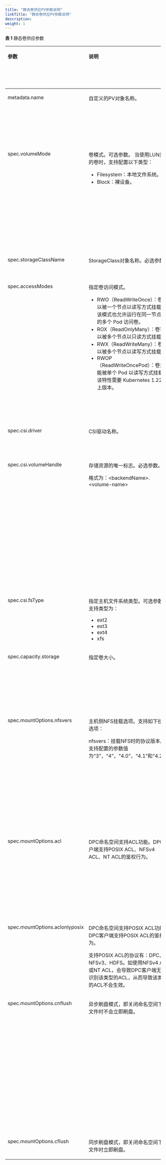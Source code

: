 ```yaml
---
title: "静态卷供应PV参数说明"
linkTitle: "静态卷供应PV参数说明"
description: 
weight: 1
---
```


**表 1**  静态卷供应参数

<a name="zh-cn_topic_0000001255922865_table055742511559"></a>
<table><thead align="left"><tr id="zh-cn_topic_0000001255922865_row555722555518"><th class="cellrowborder" valign="top" width="17.687074829931973%" id="mcps1.2.6.1.1"><p id="zh-cn_topic_0000001255922865_p1257333517017"><a name="zh-cn_topic_0000001255922865_p1257333517017"></a><a name="zh-cn_topic_0000001255922865_p1257333517017"></a>参数</p>
</th>
<th class="cellrowborder" valign="top" width="28.49368318756074%" id="mcps1.2.6.1.2"><p id="zh-cn_topic_0000001255922865_p1457323512015"><a name="zh-cn_topic_0000001255922865_p1457323512015"></a><a name="zh-cn_topic_0000001255922865_p1457323512015"></a>说明</p>
</th>
<th class="cellrowborder" valign="top" width="6.802721088435375%" id="mcps1.2.6.1.3"><p id="p153581815174412"><a name="p153581815174412"></a><a name="p153581815174412"></a>必选参数</p>
</th>
<th class="cellrowborder" valign="top" width="13.80952380952381%" id="mcps1.2.6.1.4"><p id="p135944173447"><a name="p135944173447"></a><a name="p135944173447"></a>默认值</p>
</th>
<th class="cellrowborder" valign="top" width="33.20699708454811%" id="mcps1.2.6.1.5"><p id="zh-cn_topic_0000001255922865_p85734352017"><a name="zh-cn_topic_0000001255922865_p85734352017"></a><a name="zh-cn_topic_0000001255922865_p85734352017"></a>备注</p>
</th>
</tr>
</thead>
<tbody><tr id="zh-cn_topic_0000001255922865_row955713252557"><td class="cellrowborder" valign="top" width="17.687074829931973%" headers="mcps1.2.6.1.1 "><p id="zh-cn_topic_0150885187_p3573335305"><a name="zh-cn_topic_0150885187_p3573335305"></a><a name="zh-cn_topic_0150885187_p3573335305"></a>metadata.name</p>
</td>
<td class="cellrowborder" valign="top" width="28.49368318756074%" headers="mcps1.2.6.1.2 "><p id="zh-cn_topic_0150885187_p205736355017"><a name="zh-cn_topic_0150885187_p205736355017"></a><a name="zh-cn_topic_0150885187_p205736355017"></a>自定义的PV对象名称。</p>
</td>
<td class="cellrowborder" valign="top" width="6.802721088435375%" headers="mcps1.2.6.1.3 "><p id="p935815152442"><a name="p935815152442"></a><a name="p935815152442"></a>是</p>
</td>
<td class="cellrowborder" valign="top" width="13.80952380952381%" headers="mcps1.2.6.1.4 "><p id="p4594101744415"><a name="p4594101744415"></a><a name="p4594101744415"></a>-</p>
</td>
<td class="cellrowborder" valign="top" width="33.20699708454811%" headers="mcps1.2.6.1.5 "><p id="zh-cn_topic_0150885187_p179301591191"><a name="zh-cn_topic_0150885187_p179301591191"></a><a name="zh-cn_topic_0150885187_p179301591191"></a>以Kubernetes v1.22.1为例，支持数字、小写字母、中划线（-）和点（.）的组合，并且必须以字母数字开头和结尾。</p>
</td>
</tr>
<tr id="zh-cn_topic_0000001255922865_row16557202515555"><td class="cellrowborder" valign="top" width="17.687074829931973%" headers="mcps1.2.6.1.1 "><p id="zh-cn_topic_0150885187_p1896393118231"><a name="zh-cn_topic_0150885187_p1896393118231"></a><a name="zh-cn_topic_0150885187_p1896393118231"></a>spec.volumeMode</p>
</td>
<td class="cellrowborder" valign="top" width="28.49368318756074%" headers="mcps1.2.6.1.2 "><p id="p1610614478451"><a name="p1610614478451"></a><a name="p1610614478451"></a>卷模式。可选参数。 当使用LUN类型的卷时，支持配置以下类型：</p>
<a name="ul550911281034"></a><a name="ul550911281034"></a><ul id="ul550911281034"><li>Filesystem：本地文件系统。</li><li>Block：裸设备。</li></ul>
</td>
<td class="cellrowborder" valign="top" width="6.802721088435375%" headers="mcps1.2.6.1.3 "><p id="p183583151446"><a name="p183583151446"></a><a name="p183583151446"></a>否</p>
</td>
<td class="cellrowborder" valign="top" width="13.80952380952381%" headers="mcps1.2.6.1.4 "><p id="p1779184518303"><a name="p1779184518303"></a><a name="p1779184518303"></a>Filesystem</p>
</td>
<td class="cellrowborder" valign="top" width="33.20699708454811%" headers="mcps1.2.6.1.5 "><p id="p62045214421"><a name="p62045214421"></a><a name="p62045214421"></a>该参数在挂载PV时生效，默认为Filesystem。</p>
<a name="ul1527393212316"></a><a name="ul1527393212316"></a><ul id="ul1527393212316"><li>Filesystem表示在容器通过一个本地文件系统访问PV，本地文件系统类型为指定StorageClass中的fsType字段指定。</li><li>Block表示使用裸卷的方式访问访问PV。</li></ul>
</td>
</tr>
<tr id="zh-cn_topic_0000001255922865_row5486654134918"><td class="cellrowborder" valign="top" width="17.687074829931973%" headers="mcps1.2.6.1.1 "><p id="zh-cn_topic_0000001255922865_p357320351304"><a name="zh-cn_topic_0000001255922865_p357320351304"></a><a name="zh-cn_topic_0000001255922865_p357320351304"></a>spec.storageClassName</p>
</td>
<td class="cellrowborder" valign="top" width="28.49368318756074%" headers="mcps1.2.6.1.2 "><p id="zh-cn_topic_0000001255922865_p135732351909"><a name="zh-cn_topic_0000001255922865_p135732351909"></a><a name="zh-cn_topic_0000001255922865_p135732351909"></a>StorageClass对象名称。必选参数。</p>
</td>
<td class="cellrowborder" valign="top" width="6.802721088435375%" headers="mcps1.2.6.1.3 "><p id="p83581015194419"><a name="p83581015194419"></a><a name="p83581015194419"></a>是</p>
</td>
<td class="cellrowborder" valign="top" width="13.80952380952381%" headers="mcps1.2.6.1.4 "><p id="p85951917184420"><a name="p85951917184420"></a><a name="p85951917184420"></a>-</p>
</td>
<td class="cellrowborder" valign="top" width="33.20699708454811%" headers="mcps1.2.6.1.5 "><p id="zh-cn_topic_0000001255922865_p1139501413438"><a name="zh-cn_topic_0000001255922865_p1139501413438"></a><a name="zh-cn_topic_0000001255922865_p1139501413438"></a>此处须设置为空字符串（即输入""）。</p>
</td>
</tr>
<tr id="zh-cn_topic_0000001255922865_row755722515552"><td class="cellrowborder" valign="top" width="17.687074829931973%" headers="mcps1.2.6.1.1 "><p id="zh-cn_topic_0150885187_p1657333515012"><a name="zh-cn_topic_0150885187_p1657333515012"></a><a name="zh-cn_topic_0150885187_p1657333515012"></a>spec.accessModes</p>
</td>
<td class="cellrowborder" valign="top" width="28.49368318756074%" headers="mcps1.2.6.1.2 "><p id="p51122302293"><a name="p51122302293"></a><a name="p51122302293"></a>指定卷访问模式。</p>
<a name="ul989211520315"></a><a name="ul989211520315"></a><ul id="ul989211520315"><li><span>RWO</span>（ReadWriteOnce）：卷可以被一个节点以读写方式挂载。 该模式也允许运行在同一节点上的多个 Pod 访问卷。</li><li><span>ROX</span>（ReadOnlyMany）：卷可以被多个节点以只读方式挂载。</li><li><span>RWX</span>（ReadWriteMany）：卷可以被多个节点以读写方式挂载。</li><li><span>RWOP</span>（ReadWriteOncePod）：卷只能被单个 Pod 以读写方式挂载。该特性需要 Kubernetes 1.22 以上版本。</li></ul>
</td>
<td class="cellrowborder" valign="top" width="6.802721088435375%" headers="mcps1.2.6.1.3 "><p id="p11358015174414"><a name="p11358015174414"></a><a name="p11358015174414"></a>是</p>
</td>
<td class="cellrowborder" valign="top" width="13.80952380952381%" headers="mcps1.2.6.1.4 "><p id="p1959571724410"><a name="p1959571724410"></a><a name="p1959571724410"></a>ReadWriteOnce</p>
</td>
<td class="cellrowborder" valign="top" width="33.20699708454811%" headers="mcps1.2.6.1.5 "><a name="ul13431556330"></a><a name="ul13431556330"></a><ul id="ul13431556330"><li><span>RWO/ROX/RWOP：</span>所有类型卷均支持，<span>RWOP</span>需<span>Kubernetes 1.22</span>版本以上支持。请参考<a href="/css-docs/v4.5.0/common-operations/enabling-the-readwriteoncepod-feature-gate">开启ReadWriteOncePod功能门</a>章节，检查您的<span>Kubernetes</span>集群是否开启该特性。</li><li><span>RWX</span>支持情况如下：<a name="ul201701421154515"></a><a name="ul201701421154515"></a><ul id="ul201701421154515"><li><a href="/css-docs/v4.5.0/storage-backend-management/managing-storage-backends/creating-a-storage-backend/storage-backend-parameters#li277121152812">NAS存储</a>：所有卷均支持。</li><li><a href="/css-docs/v4.5.0/storage-backend-management/managing-storage-backends/creating-a-storage-backend/storage-backend-parameters#zh-cn_topic_0000001324610777_li5135242193418">SAN存储</a>：仅volumeMode设置为Block的卷支持。</li></ul>
</li></ul>
</td>
</tr>
<tr id="zh-cn_topic_0000001255922865_row9557202575510"><td class="cellrowborder" valign="top" width="17.687074829931973%" headers="mcps1.2.6.1.1 "><p id="zh-cn_topic_0000001255922865_p155717257554"><a name="zh-cn_topic_0000001255922865_p155717257554"></a><a name="zh-cn_topic_0000001255922865_p155717257554"></a>spec.csi.driver</p>
</td>
<td class="cellrowborder" valign="top" width="28.49368318756074%" headers="mcps1.2.6.1.2 "><p id="zh-cn_topic_0000001255922865_p5557025165510"><a name="zh-cn_topic_0000001255922865_p5557025165510"></a><a name="zh-cn_topic_0000001255922865_p5557025165510"></a>CSI驱动名称。</p>
</td>
<td class="cellrowborder" valign="top" width="6.802721088435375%" headers="mcps1.2.6.1.3 "><p id="p935821564411"><a name="p935821564411"></a><a name="p935821564411"></a>是</p>
</td>
<td class="cellrowborder" valign="top" width="13.80952380952381%" headers="mcps1.2.6.1.4 "><p id="p059518172448"><a name="p059518172448"></a><a name="p059518172448"></a>csi.huawei.com</p>
</td>
<td class="cellrowborder" valign="top" width="33.20699708454811%" headers="mcps1.2.6.1.5 "><p id="zh-cn_topic_0000001255922865_p25576254553"><a name="zh-cn_topic_0000001255922865_p25576254553"></a><a name="zh-cn_topic_0000001255922865_p25576254553"></a>该字段需要指定为安装华为CSI时设置的驱动名称。</p>
</td>
</tr>
<tr id="zh-cn_topic_0000001255922865_row18141551408"><td class="cellrowborder" valign="top" width="17.687074829931973%" headers="mcps1.2.6.1.1 "><p id="zh-cn_topic_0000001255922865_p141411251907"><a name="zh-cn_topic_0000001255922865_p141411251907"></a><a name="zh-cn_topic_0000001255922865_p141411251907"></a>spec.csi.volumeHandle</p>
</td>
<td class="cellrowborder" valign="top" width="28.49368318756074%" headers="mcps1.2.6.1.2 "><p id="p10302308143"><a name="p10302308143"></a><a name="p10302308143"></a>存储资源的唯一标志。必选参数。</p>
<p id="zh-cn_topic_0000001255922865_p2141135115012"><a name="zh-cn_topic_0000001255922865_p2141135115012"></a><a name="zh-cn_topic_0000001255922865_p2141135115012"></a>格式为：&lt;backendName&gt;.&lt;volume-name&gt;</p>
</td>
<td class="cellrowborder" valign="top" width="6.802721088435375%" headers="mcps1.2.6.1.3 "><p id="p10358141513449"><a name="p10358141513449"></a><a name="p10358141513449"></a>是</p>
</td>
<td class="cellrowborder" valign="top" width="13.80952380952381%" headers="mcps1.2.6.1.4 "><p id="p11595121794411"><a name="p11595121794411"></a><a name="p11595121794411"></a>-</p>
</td>
<td class="cellrowborder" valign="top" width="33.20699708454811%" headers="mcps1.2.6.1.5 "><p id="zh-cn_topic_0000001255922865_p105611631131211"><a name="zh-cn_topic_0000001255922865_p105611631131211"></a><a name="zh-cn_topic_0000001255922865_p105611631131211"></a>该参数值由以下两部分构成：</p>
<a name="zh-cn_topic_0000001255922865_ul317520442816"></a><a name="zh-cn_topic_0000001255922865_ul317520442816"></a><ul id="zh-cn_topic_0000001255922865_ul317520442816"><li>&lt;backendName&gt;：该卷所在的后端名称，可使用如下命令获取配置的后端信息：<p id="p101424597119"><a name="p101424597119"></a><a name="p101424597119"></a><strong id="b1736283518212"><a name="b1736283518212"></a><a name="b1736283518212"></a>oceanctl get backend</strong></p>
</li><li>&lt;volume-name&gt;：存储上资源（LUN/文件系统）的名称，可通过DeviceManager查看。</li></ul>
</td>
</tr>
<tr id="zh-cn_topic_0000001255922865_row197581481108"><td class="cellrowborder" valign="top" width="17.687074829931973%" headers="mcps1.2.6.1.1 "><p id="zh-cn_topic_0000001255922865_p110831210"><a name="zh-cn_topic_0000001255922865_p110831210"></a><a name="zh-cn_topic_0000001255922865_p110831210"></a>spec.csi.fsType</p>
</td>
<td class="cellrowborder" valign="top" width="28.49368318756074%" headers="mcps1.2.6.1.2 "><p id="p648319179411"><a name="p648319179411"></a><a name="p648319179411"></a>指定主机文件系统类型。可选参数。支持类型为：</p>
<a name="ul35039276418"></a><a name="ul35039276418"></a><ul id="ul35039276418"><li>ext2</li><li>ext3</li><li>ext4</li><li>xfs</li></ul>
</td>
<td class="cellrowborder" valign="top" width="6.802721088435375%" headers="mcps1.2.6.1.3 "><p id="p1735841534417"><a name="p1735841534417"></a><a name="p1735841534417"></a>否</p>
</td>
<td class="cellrowborder" valign="top" width="13.80952380952381%" headers="mcps1.2.6.1.4 "><p id="p1959531715445"><a name="p1959531715445"></a><a name="p1959531715445"></a>-</p>
</td>
<td class="cellrowborder" valign="top" width="33.20699708454811%" headers="mcps1.2.6.1.5 "><p id="p748584017914"><a name="p748584017914"></a><a name="p748584017914"></a>如果不设置，默认为ext4。仅当volumeMode配置为“Filesystem”时生效。</p>
</td>
</tr>
<tr id="zh-cn_topic_0000001255922865_row1455742510558"><td class="cellrowborder" valign="top" width="17.687074829931973%" headers="mcps1.2.6.1.1 "><p id="zh-cn_topic_0000001255922865_p055732595515"><a name="zh-cn_topic_0000001255922865_p055732595515"></a><a name="zh-cn_topic_0000001255922865_p055732595515"></a>spec.capacity.storage</p>
</td>
<td class="cellrowborder" valign="top" width="28.49368318756074%" headers="mcps1.2.6.1.2 "><p id="zh-cn_topic_0000001255922865_p1573183510015"><a name="zh-cn_topic_0000001255922865_p1573183510015"></a><a name="zh-cn_topic_0000001255922865_p1573183510015"></a>指定卷大小。</p>
</td>
<td class="cellrowborder" valign="top" width="6.802721088435375%" headers="mcps1.2.6.1.3 "><p id="p1035831513448"><a name="p1035831513448"></a><a name="p1035831513448"></a>是</p>
</td>
<td class="cellrowborder" valign="top" width="13.80952380952381%" headers="mcps1.2.6.1.4 "><p id="p659511704418"><a name="p659511704418"></a><a name="p659511704418"></a>100Gi</p>
</td>
<td class="cellrowborder" valign="top" width="33.20699708454811%" headers="mcps1.2.6.1.5 "><p id="zh-cn_topic_0000001255922865_p6871647174317"><a name="zh-cn_topic_0000001255922865_p6871647174317"></a><a name="zh-cn_topic_0000001255922865_p6871647174317"></a>请确保与存储上对应资源的容量保持一致。Kubernetes并不会调用CSI检查此字段值的正确性，所以在PV容量与存储上对应资源的容量不一致也能被成功创建。</p>
</td>
</tr>
<tr id="row160819410575"><td class="cellrowborder" valign="top" width="17.687074829931973%" headers="mcps1.2.6.1.1 "><p id="p1036995916474"><a name="p1036995916474"></a><a name="p1036995916474"></a>spec.mountOptions.nfsvers</p>
</td>
<td class="cellrowborder" valign="top" width="28.49368318756074%" headers="mcps1.2.6.1.2 "><p id="p16369105917476"><a name="p16369105917476"></a><a name="p16369105917476"></a>主机侧NFS挂载选项。支持如下挂载选项：</p>
<p id="p3366172411524"><a name="p3366172411524"></a><a name="p3366172411524"></a>nfsvers：挂载NFS时的协议版本。支持配置的参数值为“3”，“4”，“4.0”，“4.1”和“4.2”。</p>
</td>
<td class="cellrowborder" valign="top" width="6.802721088435375%" headers="mcps1.2.6.1.3 "><p id="p7358615164410"><a name="p7358615164410"></a><a name="p7358615164410"></a>否</p>
</td>
<td class="cellrowborder" valign="top" width="13.80952380952381%" headers="mcps1.2.6.1.4 "><p id="p95951917154413"><a name="p95951917154413"></a><a name="p95951917154413"></a>-</p>
</td>
<td class="cellrowborder" valign="top" width="33.20699708454811%" headers="mcps1.2.6.1.5 "><p id="p775515413439"><a name="p775515413439"></a><a name="p775515413439"></a>在主机执行mount命令时-o参数后的可选选项。列表格式。</p>
<p id="p486929143316"><a name="p486929143316"></a><a name="p486929143316"></a>指定NFS版本挂载时，当前支持NFS 3/4.0/4.1/4.2协议（需存储设备支持且开启）。当配置参数为nfsvers=4时，因为操作系统配置的不同，实际挂载可能为NFS 4的最高版本协议，如4.2，当需要使用4.0协议时，建议配置nfsvers=4.0。</p>
</td>
</tr>
<tr id="row19538145720"><td class="cellrowborder" valign="top" width="17.687074829931973%" headers="mcps1.2.6.1.1 "><p id="p743994313307"><a name="p743994313307"></a><a name="p743994313307"></a>spec.mountOptions.acl</p>
</td>
<td class="cellrowborder" valign="top" width="28.49368318756074%" headers="mcps1.2.6.1.2 "><p id="p7439243173012"><a name="p7439243173012"></a><a name="p7439243173012"></a>DPC命名空间支持ACL功能。DPC客户端支持POSIX ACL、NFSv4 ACL、NT ACL的鉴权行为。</p>
</td>
<td class="cellrowborder" valign="top" width="6.802721088435375%" headers="mcps1.2.6.1.3 "><p id="p1335861512440"><a name="p1335861512440"></a><a name="p1335861512440"></a>否</p>
</td>
<td class="cellrowborder" valign="top" width="13.80952380952381%" headers="mcps1.2.6.1.4 "><p id="p12595121774413"><a name="p12595121774413"></a><a name="p12595121774413"></a>-</p>
</td>
<td class="cellrowborder" valign="top" width="33.20699708454811%" headers="mcps1.2.6.1.5 "><p id="p1451716198319"><a name="p1451716198319"></a><a name="p1451716198319"></a>acl、aclonlyposix、cnflush、cflush参数描述仅供参考，详细参数说明请参考<a href="https://support.huawei.com/enterprise/zh/distributed-storage/oceanstor-pacific-9520-pid-251711061" target="_blank" rel="noopener noreferrer">《OceanStor Pacific系列 产品文档》</a> &gt; 配置 &gt; 文件服务基础业务配置指南 &gt; 配置基础业务（DPC场景） &gt; 客户端访问DPC共享 &gt; 步骤2。</p>
</td>
</tr>
<tr id="row1046785975611"><td class="cellrowborder" valign="top" width="17.687074829931973%" headers="mcps1.2.6.1.1 "><p id="p184399439309"><a name="p184399439309"></a><a name="p184399439309"></a>spec.mountOptions.aclonlyposix</p>
</td>
<td class="cellrowborder" valign="top" width="28.49368318756074%" headers="mcps1.2.6.1.2 "><p id="p13950103563719"><a name="p13950103563719"></a><a name="p13950103563719"></a>DPC命名空间支持POSIX ACL功能，DPC客户端支持POSIX ACL的鉴权行为。</p>
<p id="p1943913439308"><a name="p1943913439308"></a><a name="p1943913439308"></a>支持POSIX ACL的协议有：DPC、NFSv3、HDFS。如使用NFSv4 ACL或NT ACL，会导致DPC客户端无法识别该类型的ACL，从而导致该类型的ACL不会生效。</p>
</td>
<td class="cellrowborder" valign="top" width="6.802721088435375%" headers="mcps1.2.6.1.3 "><p id="p2358191544418"><a name="p2358191544418"></a><a name="p2358191544418"></a>否</p>
</td>
<td class="cellrowborder" valign="top" width="13.80952380952381%" headers="mcps1.2.6.1.4 "><p id="p65951417164420"><a name="p65951417164420"></a><a name="p65951417164420"></a>-</p>
</td>
<td class="cellrowborder" valign="top" width="33.20699708454811%" headers="mcps1.2.6.1.5 "><p id="p718315423511"><a name="p718315423511"></a><a name="p718315423511"></a>aclonlyposix与acl参数同时使用时，仅acl参数生效，即命名空间支持ACL功能。</p>
</td>
</tr>
<tr id="row10116155295616"><td class="cellrowborder" valign="top" width="17.687074829931973%" headers="mcps1.2.6.1.1 "><p id="p867705717358"><a name="p867705717358"></a><a name="p867705717358"></a>spec.mountOptions.cnflush</p>
</td>
<td class="cellrowborder" valign="top" width="28.49368318756074%" headers="mcps1.2.6.1.2 "><p id="p7533510163615"><a name="p7533510163615"></a><a name="p7533510163615"></a>异步刷盘模式，即关闭命名空间下的文件时不会立即刷盘。</p>
</td>
<td class="cellrowborder" valign="top" width="6.802721088435375%" headers="mcps1.2.6.1.3 "><p id="p835881513448"><a name="p835881513448"></a><a name="p835881513448"></a>否</p>
</td>
<td class="cellrowborder" valign="top" width="13.80952380952381%" headers="mcps1.2.6.1.4 "><p id="p1159501724414"><a name="p1159501724414"></a><a name="p1159501724414"></a>-</p>
</td>
<td class="cellrowborder" valign="top" width="33.20699708454811%" headers="mcps1.2.6.1.5 "><p id="p46771657123516"><a name="p46771657123516"></a><a name="p46771657123516"></a>异步刷盘模式，当文件关闭时不会同步将Cache的数据持久化到存储介质中，而是通过Cache异步刷盘的方式将数据写入存储介质，Cache的后台刷盘将在写业务完成后根据刷盘周期定时刷盘。在多客户端场景下，对同一文件进行并行操作，文件Size的更新会受刷盘周期的影响，即当刷盘动作完成后才会更新文件的Size，更新通常会在数秒内完成。同步I/O不受刷盘周期影响。</p>
</td>
</tr>
<tr id="row9773155135618"><td class="cellrowborder" valign="top" width="17.687074829931973%" headers="mcps1.2.6.1.1 "><p id="p13444191520365"><a name="p13444191520365"></a><a name="p13444191520365"></a>spec.mountOptions.cflush</p>
</td>
<td class="cellrowborder" valign="top" width="28.49368318756074%" headers="mcps1.2.6.1.2 "><p id="p194444156366"><a name="p194444156366"></a><a name="p194444156366"></a>同步刷盘模式，即关闭命名空间下的文件时立即刷盘。</p>
</td>
<td class="cellrowborder" valign="top" width="6.802721088435375%" headers="mcps1.2.6.1.3 "><p id="p1835861516442"><a name="p1835861516442"></a><a name="p1835861516442"></a>否</p>
</td>
<td class="cellrowborder" valign="top" width="13.80952380952381%" headers="mcps1.2.6.1.4 "><p id="p35951517104413"><a name="p35951517104413"></a><a name="p35951517104413"></a>-</p>
</td>
<td class="cellrowborder" valign="top" width="33.20699708454811%" headers="mcps1.2.6.1.5 "><p id="p18444315183615"><a name="p18444315183615"></a><a name="p18444315183615"></a>默认使用同步刷盘模式。</p>
</td>
</tr>
</tbody>
</table>


